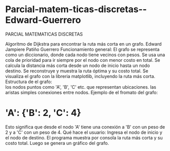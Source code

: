 ﻿# Parcial-matem-ticas-discretas--Edward-Guerrero

PARCIAL MATEMATICAS DISCRETAS

Algoritmo de Dijkstra para encontrar la ruta más corta en un grafo.
Edward Jampiere Patiño Guerrero
Funcionamiento general:
El grafo se representa como un diccionario, donde cada nodo tiene vecinos con pesos.
Se usa una cola de prioridad para ir siempre por el nodo con menor costo en total.
Se calcula la distancia más corta desde un nodo de inicio hasta un nodo destino.
Se reconstruye y muestra la ruta óptima y su costo total.
Se visualiza el grafo con la libreria matplotlib, incluyendo la ruta más corta.
Estructura de el grafo:  
los nodos puntos como 'A', 'B', 'C' etc. que representan ubicaciones.
las aristas simples conexiones entre nodos.
Ejemplo de el fromato del grafo:

# 'A': {'B': 2, 'C': 4}

Esto significa que desde el nodo 'A' tiene una conexión a 'B' con un peso de 2 y a 'C' con un peso de 4.
Qué hace el usuario:
Ingresa el nodo de inicio y el nodo de destino.
El programa muestra por consola la ruta más corta y su costo total.
Luego se genera un gráfico del grafo.
